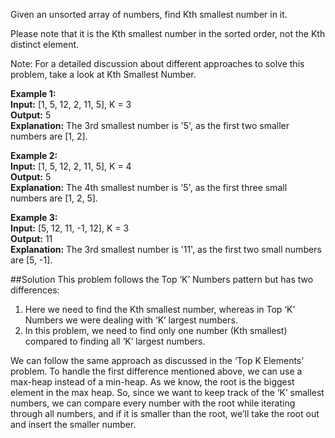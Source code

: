 Given an unsorted array of numbers, find Kth smallest number in it.

Please note that it is the Kth smallest number in the sorted order, not the Kth distinct element.

Note: For a detailed discussion about different approaches to solve this problem, take a look at Kth Smallest Number.

**Example 1:**  
**Input:** [1, 5, 12, 2, 11, 5], K = 3  
**Output:** 5  
**Explanation:** The 3rd smallest number is '5', as the first two smaller numbers are [1, 2].

**Example 2:**  
**Input:** [1, 5, 12, 2, 11, 5], K = 4  
**Output:** 5  
**Explanation:** The 4th smallest number is '5', as the first three small numbers are [1, 2, 5].

**Example 3:**  
**Input:** [5, 12, 11, -1, 12], K = 3  
**Output:** 11  
**Explanation:** The 3rd smallest number is '11', as the first two small numbers are [5, -1].

##Solution
This problem follows the Top ‘K’ Numbers pattern but has two differences:

1. Here we need to find the Kth smallest number, whereas in Top ‘K’ Numbers we were dealing with ‘K’ largest numbers.
2. In this problem, we need to find only one number (Kth smallest) compared to finding all ‘K’ largest numbers.

We can follow the same approach as discussed in the ‘Top K Elements’ problem. To handle the first difference
mentioned above, we can use a max-heap instead of a min-heap. As we know, the root is the biggest element in the max heap.
So, since we want to keep track of the ‘K’ smallest numbers, we can compare every number with the root while
iterating through all numbers, and if it is smaller than the root, we’ll take the root out and insert the smaller number.
